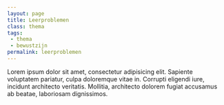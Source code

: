 ```yaml
---
layout: page
title: Leerproblemen
class: thema
tags:
 - thema
 - bewustzijn
permalink: leerproblemen
---
```

Lorem ipsum dolor sit amet, consectetur adipisicing elit. Sapiente voluptatem pariatur, culpa doloremque vitae in. Corrupti eligendi iure, incidunt architecto veritatis. Mollitia, architecto dolorem fugiat accusamus ab beatae, laboriosam dignissimos.
